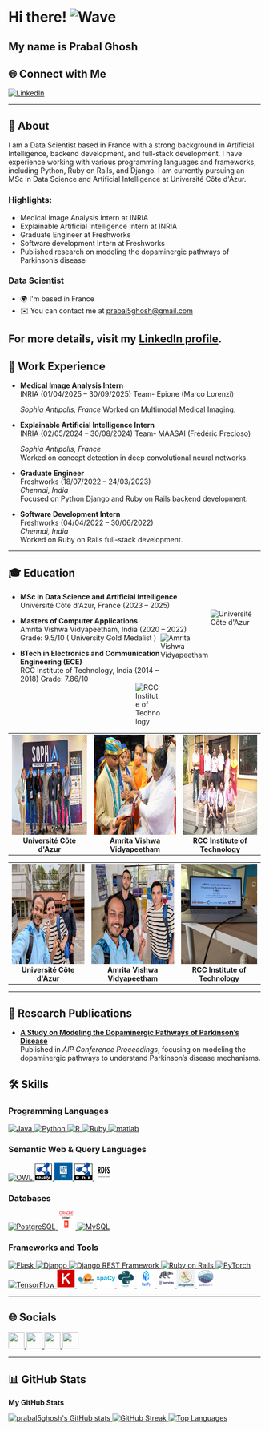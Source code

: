 # Hi there! ![Wave](https://user-images.githubusercontent.com/18350557/176309783-0785949b-9127-417c-8b55-ab5a4333674e.gif)

## My name is Prabal Ghosh




## 🌐 Connect with Me

[![LinkedIn](https://img.shields.io/badge/LinkedIn-Prabal%20Ghosh-blue?style=flat-square&logo=linkedin)](http://www.linkedin.com/in/prabal-ghosh-25a196158/)

---

## 💼 About

I am a Data Scientist based in France with a strong background in Artificial Intelligence, backend development, and full-stack development. I have experience working with various programming languages and frameworks, including Python, Ruby on Rails, and Django. I am currently pursuing an MSc in Data Science and Artificial Intelligence at Université Côte d'Azur.

### Highlights:
- Medical Image Analysis Intern at INRIA
- Explainable Artificial Intelligence Intern at INRIA
- Graduate Engineer at Freshworks
- Software development Intern at Freshworks
- Published research on modeling the dopaminergic pathways of Parkinson’s disease

### Data Scientist

- 🌍 I'm based in France  
- ✉️ You can contact me at [prabal5ghosh@gmail.com](mailto:prabal5ghosh@gmail.com)
  
For more details, visit my [LinkedIn profile](http://www.linkedin.com/in/prabal-ghosh-25a196158/).
---

## 💼 Work Experience

- **Medical Image Analysis Intern**  
  INRIA (01/04/2025 – 30/09/2025)
  Team- Epione (Marco Lorenzi)
  
  *Sophia Antipolis, France*
  Worked on Multimodal Medical Imaging.
  
- **Explainable Artificial Intelligence Intern**  
  INRIA (02/05/2024 – 30/08/2024)
  Team- MAASAI (Frédéric Precioso)
  
  *Sophia Antipolis, France*  
  Worked on concept detection in deep convolutional neural networks.

- **Graduate Engineer**  
  Freshworks (18/07/2022 – 24/03/2023)  
  *Chennai, India*  
  Focused on Python Django and Ruby on Rails backend development.

- **Software Development Intern**  
  Freshworks (04/04/2022 – 30/06/2022)  
  *Chennai, India*  
  Worked on Ruby on Rails full-stack development.

---

## 🎓 Education

- **MSc in Data Science and Artificial Intelligence**  
  Université Côte d'Azur, France (2023 – 2025)  
  <a href="https://univ-cotedazur.eu/msc/msc-data-science-and-artificial-intelligence" target="_blank" rel="noreferrer">
    <img src="https://upload.wikimedia.org/wikipedia/fr/thumb/f/fa/Logo-univ-nice-cote-dazur.svg/587px-Logo-univ-nice-cote-dazur.svg.png?20211016184305" width="100" height="50" alt="Université Côte d'Azur" align="right"/>
  </a>

- **Masters of Computer Applications**  
  Amrita Vishwa Vidyapeetham, India (2020 – 2022) Grade: 9.5/10  ( University Gold Medalist )
  <a href="https://www.amrita.edu/campus/amritapuri/" target="_blank" rel="noreferrer">
    <img src="https://encrypted-tbn0.gstatic.com/images?q=tbn:ANd9GcTV-OmgMvcsf3sC5WBItq-AEoIpWPeZLlGKKb0wcvgjHC_RJHtNIwyMrJI&usqp=CAE&s" width="100" height="100" alt="Amrita Vishwa Vidyapeetham" align="right"/>
  </a>

- **BTech in Electronics and Communication Engineering (ECE)**  
  RCC Institute of Technology, India (2014 – 2018) Grade: 7.86/10  
  <a href="https://rcciit.org" target="_blank" rel="noreferrer">
    <img src="https://upload.wikimedia.org/wikipedia/commons/a/ab/Regional_Computer_Centre_Institute_Of_Information_Technology.png" width="50" height="100" alt="RCC Institute of Technology" align="right"/>
  </a>

<table>
  <tr>
    <td align="center">
      <img src="https://github.com/prabal5ghosh/prabal5ghosh/blob/main/Assets/shopia-summit-2023.jpg" alt="Université Côte d'Azur" height="200" width="450" />
      <br>
      <b>Université Côte d'Azur</b>
    </td>
    <td align="center">
      <img src="https://github.com/prabal5ghosh/prabal5ghosh/blob/main/Assets/prabal_amma_amrita.jpg" alt="Amrita Vishwa Vidyapeetham" height="200" width="400" />
      <br>
      <b>Amrita Vishwa Vidyapeetham</b>
    </td>
    <td align="center">
      <img src="https://github.com/prabal5ghosh/prabal5ghosh/blob/main/Assets/prabal_ghosh_rcciit.jpg" alt="RCC Institute of Technology" height="200" width="400" />
      <br>
      <b>RCC Institute of Technology</b>
    </td>
  </tr>
</table>

<table>
  <tr>
    <td align="center">
      <img src="https://github.com/prabal5ghosh/prabal5ghosh/blob/main/Assets/uca1.jpg" alt="Université Côte d'Azur" height="200" width="300" />
      <br>
      <b>Université Côte d'Azur</b>
    </td>
    <td align="center">
      <img src="https://github.com/prabal5ghosh/prabal5ghosh/blob/main/Assets/uca2.jpg" alt="Université Côte d'Azur" height="200" width="300" />
      <br>
      <b>Amrita Vishwa Vidyapeetham</b>
    </td>
    <td align="center">
      <img src="https://github.com/prabal5ghosh/prabal5ghosh/blob/main/Assets/uca3.jpg" alt="Université Côte d'Azur M2 Defense" height="200" width="300" />
      <br>
      <b>RCC Institute of Technology</b>
    </td>
  </tr>
</table>


---
## 📜 Research Publications

- **[A Study on Modeling the Dopaminergic Pathways of Parkinson’s Disease](https://pubs.aip.org/aip/acp/article/2917/1/050008/2919404/A-study-on-modeling-the-dopaminergic-pathways-of)**  
  Published in *AIP Conference Proceedings*, focusing on modeling the dopaminergic pathways to understand Parkinson’s disease mechanisms.
  
## 🛠 Skills

### Programming Languages

<p align="left">
  <a href="https://www.oracle.com/java/" target="_blank" rel="noreferrer">
    <img src="https://raw.githubusercontent.com/danielcranney/readme-generator/main/public/icons/skills/java-colored.svg" width="36" height="36" alt="Java" />
  </a>
  <a href="https://www.python.org/" target="_blank" rel="noreferrer">
    <img src="https://raw.githubusercontent.com/danielcranney/readme-generator/main/public/icons/skills/python-colored.svg" width="36" height="36" alt="Python" />
  </a>
  <a href="https://www.r-project.org/" target="_blank" rel="noreferrer">
    <img src="https://raw.githubusercontent.com/danielcranney/readme-generator/main/public/icons/skills/rlang-colored.svg" width="36" height="36" alt="R" />
  </a>
  <a href="https://www.ruby-lang.org/en/" target="_blank" rel="noreferrer">
    <img src="https://raw.githubusercontent.com/danielcranney/readme-generator/main/public/icons/skills/ruby-colored.svg" width="36" height="36" alt="Ruby" />
  </a>
    <a href="https://www.mathworks.com/products/matlab.html" target="_blank" rel="noreferrer">
    <img src="https://upload.wikimedia.org/wikipedia/commons/2/21/Matlab_Logo.png" width="36" height="36" alt="matlab" />
  </a>


</p>

### Semantic Web & Query Languages

<p align="left">
  <a href="https://www.w3.org/OWL/" target="_blank" rel="noreferrer">
    <img src="https://img.icons8.com/color/36/000000/owl.png" width="36" height="36" alt="OWL" />
  </a>
  <a href="https://www.w3.org/TR/sparql11-overview/" target="_blank" rel="noreferrer">
    <img src="https://github.com/prabal5ghosh/prabal5ghosh/blob/main/Assets/sparql.png" width="36" height="36" alt="SPARQL" />
  </a>
  <a href="https://www.w3.org/TR/shacl/" target="_blank" rel="noreferrer">
    <img src="https://github.com/prabal5ghosh/prabal5ghosh/blob/main/Assets/shacl.jpg" width="36" height="36" alt="SHACL" />
  </a>
  <a href="https://www.w3.org/RDF/" target="_blank" rel="noreferrer">
    <img src="https://github.com/prabal5ghosh/prabal5ghosh/blob/main/Assets/rdf.png" width="36" height="36" alt="RDF" />
  </a>
  <a href="https://www.w3.org/TR/rdf-schema/" target="_blank" rel="noreferrer">
    <img src="https://github.com/prabal5ghosh/prabal5ghosh/blob/main/Assets/Screenshot 2024-12-07 033402.png" width="36" height="36" alt="RDFS" />
  </a>
</p>

### Databases

<p align="left">
  <a href="https://www.postgresql.org/" target="_blank" rel="noreferrer">
    <img src="https://raw.githubusercontent.com/danielcranney/readme-generator/main/public/icons/skills/postgresql-colored.svg" width="36" height="36" alt="PostgreSQL" />
  </a>
  <a href="https://www.oracle.com/database/" target="_blank" rel="noreferrer">
        <img src="https://github.com/prabal5ghosh/prabal5ghosh/blob/main/Assets/build-fix-test-any-oracle-sql-or-plsql.png" width="36" height="36" alt="Oracle PL/SQL" />

  </a>
  <a href="https://www.mysql.com/" target="_blank" rel="noreferrer">
    <img src="https://raw.githubusercontent.com/danielcranney/readme-generator/main/public/icons/skills/mysql-colored.svg" width="36" height="36" alt="MySQL" />
  </a>
</p>


### Frameworks and Tools

<p align="left">
  <a href="https://flask.palletsprojects.com/" target="_blank" rel="noreferrer">
    <img src="https://raw.githubusercontent.com/danielcranney/readme-generator/main/public/icons/skills/flask-colored.svg" width="36" height="36" alt="Flask" />
  </a>
  <a href="https://www.djangoproject.com/" target="_blank" rel="noreferrer"> 
    <img src="https://raw.githubusercontent.com/danielcranney/readme-generator/main/public/icons/skills/django-colored.svg" width="36" height="36" alt="Django" /> 
  </a>
  <a href="https://www.django-rest-framework.org/" target="_blank" rel="noreferrer"> 
    <img src="https://img.icons8.com/color/36/000000/api.png" width="36" height="36" alt="Django REST Framework" /> 
  </a>
  <a href="https://rubyonrails.org/" target="_blank" rel="noreferrer"> 
    <img src="https://raw.githubusercontent.com/danielcranney/readme-generator/main/public/icons/skills/ruby-colored.svg" width="36" height="36" alt="Ruby on Rails" /> 
  </a>
  <a href="https://pytorch.org/" target="_blank" rel="noreferrer">
    <img src="https://raw.githubusercontent.com/danielcranney/readme-generator/main/public/icons/skills/pytorch-colored.svg" width="36" height="36" alt="PyTorch" />
  </a>
  <a href="https://www.tensorflow.org/" target="_blank" rel="noreferrer">
    <img src="https://raw.githubusercontent.com/danielcranney/readme-generator/main/public/icons/skills/tensorflow-colored.svg" width="36" height="36" alt="TensorFlow" />
  </a>
  <a href="https://keras.io/" target="_blank" rel="noreferrer">
    <img src="https://github.com/prabal5ghosh/prabal5ghosh/blob/main/Assets/768px-Keras_logo.svg.png" width="36" height="36" alt="Keras" />

  </a>
  <a href="https://scikit-learn.org/" target="_blank" rel="noreferrer">
    <img src="https://github.com/prabal5ghosh/prabal5ghosh/blob/main/Assets/scikitlearn-logo-300.png" width="36" height="36" alt="Scikit-learn" />
  </a>
  <a href="https://www.scipy.org/" target="_blank" rel="noreferrer">
    <img src="https://github.com/prabal5ghosh/prabal5ghosh/blob/main/Assets/spacy.png" width="36" height="36" alt="SciPy" />
  </a>
  <a href="https://www.nltk.org/" target="_blank" rel="noreferrer">
    <img src="https://github.com/prabal5ghosh/prabal5ghosh/blob/main/Assets/nltk.png" width="36" height="36" alt="NLTK" />
  </a>
  <a href="https://numpy.org/" target="_blank" rel="noreferrer">
    <img src="https://github.com/prabal5ghosh/prabal5ghosh/blob/main/Assets/numpy.png" width="36" height="36" alt="NumPy" />
  </a>
  <a href="https://pandas.pydata.org/" target="_blank" rel="noreferrer">
    <img src="https://github.com/prabal5ghosh/prabal5ghosh/blob/main/Assets/pandas.png" width="36" height="36" alt="Pandas" />
  </a>
  <a href="https://matplotlib.org/" target="_blank" rel="noreferrer">
    <img src="https://github.com/prabal5ghosh/prabal5ghosh/blob/main/Assets/matplotlib.png" width="36" height="36" alt="Matplotlib" />
  </a>
  <a href="https://seaborn.pydata.org/" target="_blank" rel="noreferrer">
    <img src="https://github.com/prabal5ghosh/prabal5ghosh/blob/main/Assets/logo-tall-lightbg.svg" width="36" height="36" alt="Seaborn" />
  </a>
</p>


---

## 🌐 Socials

<p align="left">
  <a href="https://www.facebook.com/prabal.ghosh.129" target="_blank" rel="noreferrer">
    <img src="https://raw.githubusercontent.com/danielcranney/readme-generator/main/public/icons/socials/facebook.svg" width="32" height="32" />
  </a>
  <a href="https://github.com/prabal5ghosh" target="_blank" rel="noreferrer">
    <img src="https://raw.githubusercontent.com/danielcranney/readme-generator/main/public/icons/socials/github.svg" width="32" height="32" />
  </a>
  <a href="http://www.instagram.com/prabalghosh5/" target="_blank" rel="noreferrer">
    <img src="https://raw.githubusercontent.com/danielcranney/readme-generator/main/public/icons/socials/instagram.svg" width="32" height="32" />
  </a>
  <a href="https://www.linkedin.com/in/prabal-ghosh-25a196158/" target="_blank" rel="noreferrer">
    <img src="https://raw.githubusercontent.com/danielcranney/readme-generator/main/public/icons/socials/linkedin.svg" width="32" height="32" />
  </a>
</p>

---

## 📊 GitHub Stats

<b>My GitHub Stats</b>

<a href="http://www.github.com/prabal5ghosh">
  <img src="https://github-readme-stats.vercel.app/api?username=prabal5ghosh&show_icons=true&count_private=true&title_color=84cc16&text_color=ffffff&icon_color=6366f1&bg_color=000000&hide_border=true" alt="prabal5ghosh's GitHub stats" />
</a>

<a href="http://www.github.com/prabal5ghosh">
  <img src="https://github-readme-streak-stats.herokuapp.com/?user=prabal5ghosh&stroke=ffffff&background=000000&ring=84cc16&fire=84cc16&currStreakNum=ffffff&currStreakLabel=84cc16&sideNums=ffffff&sideLabels=ffffff&dates=ffffff&hide_border=true" alt="GitHub Streak" />
</a>

<a href="https://github.com/prabal5ghosh">
  <img src="https://github-readme-stats.vercel.app/api/top-langs/?username=prabal5ghosh&langs_count=10&title_color=84cc16&text_color=ffffff&icon_color=6366f1&bg_color=000000&hide_border=true&locale=en&custom_title=Top%20%Languages" alt="Top Languages" />
</a>
